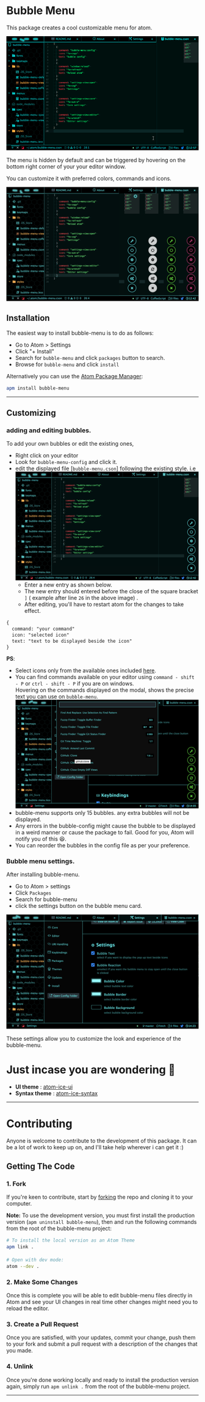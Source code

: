 # Bubble Menu

This package creates a cool customizable menu for atom.

![Image](media/bubblemenu.gif?raw=true)

The menu is hidden by default and can be triggered by hovering on the bottom right corner of your your editor window.

You can customize it with preferred colors, commands and icons.

![Image](media/colorss.png?raw=true)

## Installation

The easiest way to install bubble-menu is to do as follows:

- Go to Atom > Settings
- Click "+ Install"
- Search for `bubble-menu` and click `packages` button to search.
- Browse for `bubble-menu` and click `install`

Alternatively you can use the [Atom Package Manager](https://github.com/atom/apm):

```bash
apm install bubble-menu
```

---

## Customizing

### adding and editing bubbles.

To add your own bubbles or edit the existing ones,

- Right click on your editor
- Look for `bubble-menu-config` and click it.
- edit the displayed file [`bubble-menu.cson`] following the existing style. i.e
  ![Image](media/config.png?raw=true)
  - Enter a new entry as shown below.
  - The new entry should entered before the close of the square bracket `]` ( example after line `26` in the above image) .
  - After editing, you'll have to restart atom for the changes to take effect.

```
{
  command: "your command"
  icon: "selected icon"
  text: "text to be displayed beside the icon"
}
```

**PS**:

- Select icons only from the available ones included [here](https://dann254.github.io/bubble-menu-icons).
- You can find commands available on your editor using `command - shift - P` or `ctrl - shift - P` if you are on windows.</br>
  Hovering on the commands displayed on the modal, shows the precise text you can use on `bubble-menu`.
  ![Image](media/commands.png?raw=true)
- bubble-menu supports only 15 bubbles. any extra bubbles will not be displayed.
- Any errors in the bubble-config might cause the bubble to be displayed in a weird manner or cause the package to fail. Good for you, Atom will notify you of this 😆.
- You can reorder the bubbles in the config file as per your preference.

### Bubble menu settings.

After installing bubble-menu.

- Go to Atom > settings
- Click `Packages`
- Search for bubble-menu
- click the settings button on the bubble menu card.

![Image](media/settings.png?raw=true)

These settings allow you to customize the look and experience of the bubble-menu.

# Just incase you are wondering 🙂

- **UI theme** : [atom-ice-ui](https://atom.io/themes/atom-ice-ui)
- **Syntax theme** : [atom-ice-syntax](https://atom.io/themes/atom-ice-ui)

---

# Contributing

Anyone is welcome to contribute to the development of this package. It can be a lot of work to keep up on, and I'll take help wherever i can get it :)

## Getting The Code

### 1. Fork

If you're keen to contribute, start by [forking](https://github.com/dann254/bubble-menu#fork-destination-box) the repo and cloning it to your computer.

**Note:** To use the development version, you must first install the production version (`apm uninstall bubble-menu`), then and run the following commands from the root of the bubble-menu project:

```sh
# To install the local version as an Atom Theme
apm link .

# Open with dev mode:
atom --dev .
```

### 2. Make Some Changes

Once this is complete you will be able to edit bubble-menu files directly in Atom and see your UI changes in real time other changes might need you to reload the editor.

### 3. Create a Pull Request

Once you are satisfied, with your updates, commit your change, push them to your fork and submit a pull request with a description of the changes that you made.

### 4. Unlink

Once you're done working locally and ready to install the production version again, simply run `apm unlink .` from the root of the bubble-menu project.

---
